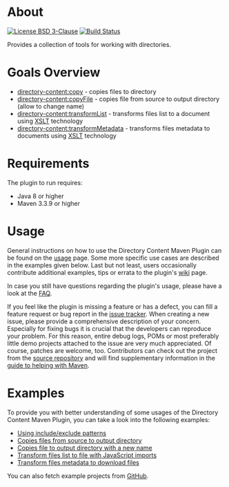 # About
[![License BSD 3-Clause](https://img.shields.io/badge/license-BSD%203--Clause-blue.svg)](http://directory-content-maven-plugin.projects.gabrys.biz/license.txt)
[![Build Status](https://travis-ci.org/gabrysbiz/directory-content-maven-plugin.svg?branch=develop)](https://travis-ci.org/gabrysbiz/directory-content-maven-plugin)

Provides a collection of tools for working with directories.

# Goals Overview
* [directory-content:copy](http://directory-content-maven-plugin.projects.gabrys.biz/LATEST/copy-mojo.html) - copies files to directory
* [directory-content:copyFile](http://directory-content-maven-plugin.projects.gabrys.biz/LATEST/copyFile-mojo.html) - copies file from source to output directory (allow to change name)
* [directory-content:transformList](http://directory-content-maven-plugin.projects.gabrys.biz/LATEST/transformList-mojo.html) - transforms files list to a document using [XSLT](http://www.w3.org/TR/xslt) technology
* [directory-content:transformMetadata](http://directory-content-maven-plugin.projects.gabrys.biz/LATEST/transformMetadata-mojo.html) - transforms files metadata to documents using [XSLT](http://www.w3.org/TR/xslt) technology

# Requirements
The plugin to run requires:
* Java 8 or higher
* Maven 3.3.9 or higher

# Usage
General instructions on how to use the Directory Content Maven Plugin can be found on the [usage](http://directory-content-maven-plugin.projects.gabrys.biz/LATEST/usage.html) page. Some more specific use cases are described in the examples given below. Last but not least, users occasionally contribute additional examples, tips or errata to the plugin's [wiki](https://github.com/gabrysbiz/directory-content-maven-plugin/wiki) page.

In case you still have questions regarding the plugin's usage, please have a look at the [FAQ](http://directory-content-maven-plugin.projects.gabrys.biz/LATEST/faq.html).

If you feel like the plugin is missing a feature or has a defect, you can fill a feature request or bug report in the [issue tracker](http://directory-content-maven-plugin.projects.gabrys.biz/LATEST/issue-tracking.html). When creating a new issue, please provide a comprehensive description of your concern. Especially for fixing bugs it is crucial that the developers can reproduce your problem. For this reason, entire debug logs, POMs or most preferably little demo projects attached to the issue are very much appreciated. Of course, patches are welcome, too. Contributors can check out the project from the [source repository](http://directory-content-maven-plugin.projects.gabrys.biz/LATEST/source-repository.html) and will find supplementary information in the [guide to helping with Maven](http://maven.apache.org/guides/development/guide-helping.html).

# Examples
To provide you with better understanding of some usages of the Directory Content Maven Plugin, you can take a look into the following examples:
* [Using include/exclude patterns](http://directory-content-maven-plugin.projects.gabrys.biz/LATEST/examples/patterns.html)
* [Copies files from source to output directory](http://directory-content-maven-plugin.projects.gabrys.biz/LATEST/examples/copy.html)
* [Copies file to output directory with a new name](http://directory-content-maven-plugin.projects.gabrys.biz/LATEST/examples/copyFile.html)
* [Transform files list to file with JavaScript imports](http://directory-content-maven-plugin.projects.gabrys.biz/LATEST/examples/transform-list.html)
* [Transform files metadata to download files](http://directory-content-maven-plugin.projects.gabrys.biz/LATEST/examples/transform-metadata.html)

You can also fetch example projects from [GitHub](https://github.com/gabrysbiz/directory-content-maven-plugin-examples).
